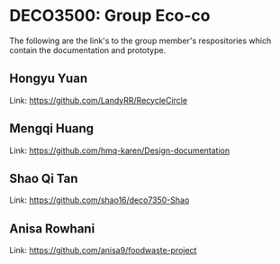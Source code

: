 # DECO3500: Group Eco-co

The following are the link's to the group member's respositories which contain the documentation and prototype.

## Hongyu Yuan
Link: https://github.com/LandyRR/RecycleCircle

## Mengqi Huang
Link: https://github.com/hmq-karen/Design-documentation

## Shao Qi Tan
Link: https://github.com/shao16/deco7350-Shao

## Anisa Rowhani 
Link: https://github.com/anisa9/foodwaste-project
